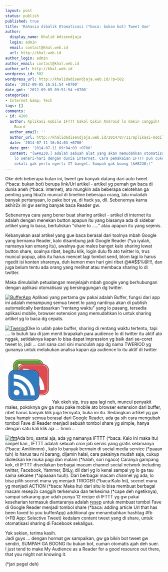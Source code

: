```yaml
---
layout: post
status: publish
published: true
title: 'Rahasia dibalik Otomatisasi (*baca: bukan bot) Tweet Gue'
author:
  display_name: Khalid Adisendjaja
  login: admin
  email: contact@khal.web.id
  url: http://khal.web.id
author_login: admin
author_email: contact@khal.web.id
author_url: http://khal.web.id
wordpress_id: 502
wordpress_url: http://khalidadisendjaja.web.id/?p=502
date: '2012-09-05 16:51:54 +0700'
date_gmt: '2012-09-05 09:51:54 +0700'
categories:
- Internet &amp; Tech
tags: []
comments:
- id: 4206
  author: Aplikasi mobile IFTTT bakal bikin Android lo makin canggih! | Khalid Scratch
    Board
  author_email: ''
  author_url: http://khalidadisendjaja.web.id/2014/07/11/aplikasi-mobile-ifttt-bakal-bikin-android-lo-makin-canggih/
  date: '2014-07-11 16:04:03 +0700'
  date_gmt: '2014-07-11 09:04:03 +0700'
  content: "[&#8230;] adalah sebuah alat yang akan memudahkan otomatisasi kegiatan
    lo sehari-hari dengan dunia internet. Cara pemakaian IFTTT pun cukup mudah, sama
    sekali gak perlu ngerti IT banget. Sumpah gak boong [&#8230;]"
---
```

Oke deh beberapa bulan ini, tweet gw banyak datang dari auto tweet (\*baca: bukan bot) berupa link/Url artikel - artikel yg pernah gw baca di dunia aneh (\*baca: internet), ato mungkin ada beberapa celotehan ga penting yang tiba2x muncul di timeline beberapa orang, lalu mulailah banyak pertanyaan, lo pake bot ya, di hack ya, dll. Sebenernya karna akhir2x ini gw sering banyak baca Reader gw.

Sebenernya cara yang bener buat sharing artikel - artikel di internet itu adalah dengan menekan button apapun itu yang biasanya ada di sidebar artikel yang lo baca, bertuliskan "share to ....." atau apapun itu yang sejenis.

Kebanyakan asal artikel yang gue baca berasal dari toolnya mbah Google yang bernama Reader, kalo disambung jadi Google Reader (\*ya iyalah, namanya kan emang itu), awalnya gue males banget kalo sharing lewat button share, soalnya ribet, begitu klik, login dulu fb ato twitter lo, trus muncul popup, abis itu harus mencet lagi tombol send, blom lagi lo harus ngedit isi konten sharenya, duh kemon men hari gini ribet @##$$%@!!!, dan juga belum tentu ada orang yang melihat atau membaca sharing lo di twitter.

Maka dimulailah petualangan menjelajah mbah google yang berhubungan dengan aplikasi otomatisasi yg bersinggungan dg twitter.

[![BufferApp](http://static.bufferapp.com/images/logo-small-white.png "BufferApp")](http://bufferapp.com) Aplikasi yang pertama gw pakai adalah Buffer, fungsi dari app ini adalah menampung semua tweet lo yang nantinya akan di publish automatically berdasarkan "rentang waktu" yang lo pasang, tersedia aplikasi mobile, browser extension yang memudahkan lo untuk sharing artikel yg lo baca dg cepats.

[![Tweriod](http://www.tweriod.com/images/logo.png "Tweriod")](http://www.tweriod.com)Oke lo udah pake buffer, sharing di rentang waktu tertentu, tapi .... lo butuh tau di jam menit brapakah para audience lo di twitter itu aktif ato nggak, setidaknya kapan lo bisa dapat impression yg baik dari se-coret tweet lo, jadi ... cari sana cari sini munculah app dg nama TWERIOD yg gunanya untuk melakukan analisa kapan aja audience lo itu aktif di twitter

[![](/images/greader-150x150.jpg "greader")](http://reader.google.com)Yak okeh sip, trus apa lagi neh, muncul penyakit males, pokoknya gw ga mau pake mobile ato browser extension dari buffer, ribet harus banyak klik juga ternyata, buka ini itu. Sedangkan artikel yg gw baca hampir semua berasal dari Google Reader, ada ga sih cara mengubah tombol Fave di Reader menjadi sebuah tombol share yg simple, hanya dengan satu kali klik aja ... hmm ..

[![](https://ifttt.com/assets/r2012/ifttt_logo_83-b59b913faef6956bcb3c4d6aea9c2072.svg "ifttt")](http://ifttt.com)Ada bro, santai aja, ada yg namanya IFTTT (\*baca: Kalo Ini maka Itu) simpel kan , IFTTT adalah sebuah cron job servis yang gratis selamanya (\*baca: Amiiiinnnn) , kalo lo banyak bermain di social media service (\*paaan tuh) lo harus tau ni barang, dijamin halal, cara pakainya mudah saja, cukup dioleskan ke muka pagi dan malam (\*halah, sori ngaco) Caranya gampang kok, di IFTTT disediakan berbagai macam channel social network including twitter, Facebook, Yammer, BitLy, dll dari yg lo kenal sampai yg lo ga tau sama sekalee (\*apaaaan tuuh). Dari berbagai macam channel yg ada, lo bisa pilih socnet mana yg menjadi TRIGGER (\*baca:Kalo Ini), socnet mana yg menjadi ACTION (\*baca: Maka Itu) dari situ lo bisa membuat berbagai macam resep2x canggih terkemuka dan terkesima (\*cape deh ngetiknya), sampai sekarang gue udah punya 12 recipe di IFTTT yg gw pakai keseharian termasuk diantaranya adalah [resep](https://ifttt.com/recipes/55302) untuk membuat tombol Fave di Google Reader menjadi tombol share (\*baca: adding article Url that has been faved to you bufferApp) additional gw menambahkan hashtag #fb (\*FB App: Selective Tweet) kedalam content tweet yang di share, untuk otomatisasi sharing di Facebook sekaligus.

Yak sekian, terima kasih.  
 Jadi guys ... dengan hormat gw sampaikan, gw ga bikin bot tweet gw sendiri, SUMPAH GA BOONG itu bukan bot, cuman otomatis ajah deh suer.  
 I just tend to make My Audience as a Reader for a good resource out there, that you might not knowing it.

(\*jari pegel deh)